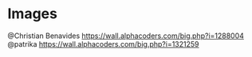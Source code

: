 # Images
@Christian Benavides https://wall.alphacoders.com/big.php?i=1288004
@patrika https://wall.alphacoders.com/big.php?i=1321259
